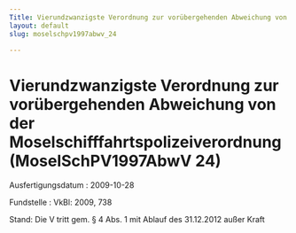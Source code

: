 ```yaml
---
Title: Vierundzwanzigste Verordnung zur vorübergehenden Abweichung von der Moselschifffahrtspolizeiverordnung
layout: default
slug: moselschpv1997abwv_24

---
```


# Vierundzwanzigste Verordnung zur vorübergehenden Abweichung von der Moselschifffahrtspolizeiverordnung (MoselSchPV1997AbwV 24)

Ausfertigungsdatum
:   2009-10-28

Fundstelle
:   VkBl: 2009, 738

Stand: Die V tritt gem. § 4 Abs. 1 mit Ablauf des 31.12.2012 außer Kraft
